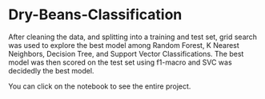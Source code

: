 # Dry-Beans-Classification

After cleaning the data, and splitting into a training and test set, grid search was used to explore the best model
among Random Forest, K Nearest Neighbors, Decision Tree, and Support Vector Classifications. The best model was then
scored on the test set using f1-macro and SVC was decidedly the best model.

You can click on the notebook to see the entire project.
